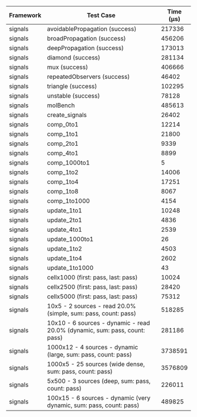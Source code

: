 | Framework | Test Case | Time (μs) |
| --- | --- | --- |
| signals | avoidablePropagation (success) | 217336 |
| signals | broadPropagation (success) | 456206 |
| signals | deepPropagation (success) | 173013 |
| signals | diamond (success) | 281134 |
| signals | mux (success) | 406666 |
| signals | repeatedObservers (success) | 46402 |
| signals | triangle (success) | 102295 |
| signals | unstable (success) | 78128 |
| signals | molBench | 485613 |
| signals | create_signals | 26402 |
| signals | comp_0to1 | 12214 |
| signals | comp_1to1 | 21800 |
| signals | comp_2to1 | 9339 |
| signals | comp_4to1 | 8899 |
| signals | comp_1000to1 | 5 |
| signals | comp_1to2 | 14006 |
| signals | comp_1to4 | 17251 |
| signals | comp_1to8 | 8067 |
| signals | comp_1to1000 | 4154 |
| signals | update_1to1 | 10248 |
| signals | update_2to1 | 4836 |
| signals | update_4to1 | 2539 |
| signals | update_1000to1 | 26 |
| signals | update_1to2 | 4503 |
| signals | update_1to4 | 2602 |
| signals | update_1to1000 | 43 |
| signals | cellx1000 (first: pass, last: pass) | 10024 |
| signals | cellx2500 (first: pass, last: pass) | 28420 |
| signals | cellx5000 (first: pass, last: pass) | 75312 |
| signals | 10x5 - 2 sources - read 20.0% (simple, sum: pass, count: pass) | 518285 |
| signals | 10x10 - 6 sources - dynamic - read 20.0% (dynamic, sum: pass, count: pass) | 281186 |
| signals | 1000x12 - 4 sources - dynamic (large, sum: pass, count: pass) | 3738591 |
| signals | 1000x5 - 25 sources (wide dense, sum: pass, count: pass) | 3576809 |
| signals | 5x500 - 3 sources (deep, sum: pass, count: pass) | 226011 |
| signals | 100x15 - 6 sources - dynamic (very dynamic, sum: pass, count: pass) | 489825 |
